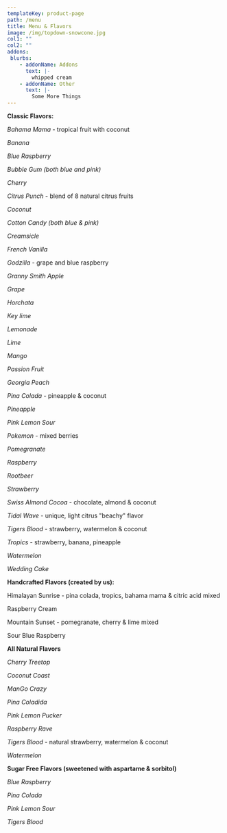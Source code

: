 ```yaml
---
templateKey: product-page
path: /menu
title: Menu & Flavors
image: /img/topdown-snowcone.jpg
col1: ""
col2: ""
addons:
 blurbs:
    - addonName: Addons
      text: |-
        whipped cream
    - addonName: Other
      text: |-
        Some More Things
---
```

**Classic Flavors:** 

*Bahama Mama -* tropical fruit with coconut 

*Banana*

*Blue Raspberry* 

*Bubble Gum (both blue and pink)* 

*Cherry* 

*Citrus Punch* - blend of 8 natural citrus fruits 

*Coconut*

*Cotton Candy (both blue & pink)* 

*Creamsicle* 

*French Vanilla* 

*Godzilla* - grape and blue raspberry 

*Granny Smith Apple* 

*Grape* 

*Horchata* 

*Key lime* 

*Lemonade* 

*Lime*

*Mango* 

*Passion Fruit* 

*Georgia Peach* 

*Pina Colada* - pineapple & coconut 

*Pineapple* 

*Pink Lemon Sour* 

*Pokemon* - mixed berries 

*Pomegranate* 

*Raspberry* 

*Rootbeer* 

*Strawberry* 

*Swiss Almond Cocoa* - chocolate, almond & coconut 

*Tidal Wave* - unique, light citrus "beachy" flavor 

*Tigers Blood* - strawberry, watermelon & coconut

*Tropics* - strawberry, banana, pineapple 

*Watermelon*

*Wedding Cake* 

**Handcrafted Flavors (created by us):** 

Himalayan Sunrise - pina colada, tropics, bahama mama & citric acid mixed

Raspberry Cream 

Mountain Sunset - pomegranate, cherry & lime mixed 

Sour Blue Raspberry 

**All Natural Flavors** 

*Cherry Treetop* 

*Coconut Coast* 

*ManGo Crazy* 

*Pina Coladida* 

*Pink Lemon Pucker* 

*Raspberry Rave* 

*Tigers Blood* - natural strawberry, watermelon & coconut 

*Watermelon* 

**Sugar Free Flavors (sweetened with aspartame & sorbitol)** 

*Blue Raspberry* 

*Pina Colada* 

*Pink Lemon Sour* 

*Tigers Blood*